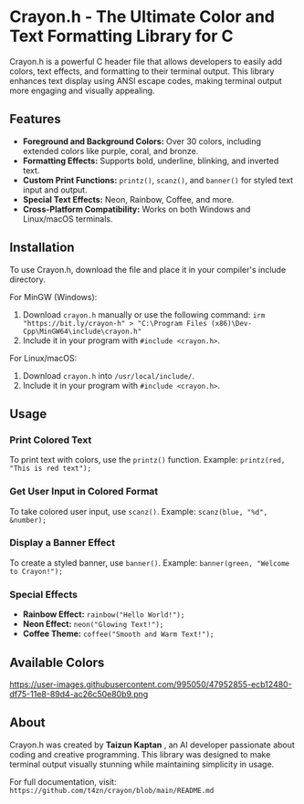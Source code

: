 # Crayon.h - The Ultimate Color and Text Formatting Library for C

Crayon.h is a powerful C header file that allows developers to easily add colors, text effects, and formatting to their terminal output. This library enhances text display using ANSI escape codes, making terminal output more engaging and visually appealing.

## Features

* **Foreground and Background Colors:** Over 30 colors, including extended colors like purple, coral, and bronze.
* **Formatting Effects:** Supports bold, underline, blinking, and inverted text.
* **Custom Print Functions:** `printz()`, `scanz()`, and `banner()` for styled text input and output.
* **Special Text Effects:** Neon, Rainbow, Coffee, and more.
* **Cross-Platform Compatibility:** Works on both Windows and Linux/macOS terminals.

## Installation

To use Crayon.h, download the file and place it in your compiler's include directory.

For MinGW (Windows):

1. Download `crayon.h` manually or use the following command:
   `irm "https://bit.ly/crayon-h" > "C:\Program Files (x86)\Dev-Cpp\MinGW64\include\crayon.h"`
2. Include it in your program with `#include <crayon.h>`.

For Linux/macOS:

1. Download `crayon.h` into `/usr/local/include/`.
2. Include it in your program with `#include <crayon.h>`.

## Usage

### Print Colored Text

To print text with colors, use the `printz()` function.
Example:
`printz(red, "This is red text");`

### Get User Input in Colored Format

To take colored user input, use `scanz()`.
Example:
`scanz(blue, "%d", &number);`

### Display a Banner Effect

To create a styled banner, use `banner()`.
Example:
`banner(green, "Welcome to Crayon!");`

### Special Effects

* **Rainbow Effect:** `rainbow("Hello World!");`
* **Neon Effect:** `neon("Glowing Text!");`
* **Coffee Theme:** `coffee("Smooth and Warm Text!");`

## Available Colors
https://user-images.githubusercontent.com/995050/47952855-ecb12480-df75-11e8-89d4-ac26c50e80b9.png

## About

Crayon.h was created by  **Taizun Kaptan** , an AI developer passionate about coding and creative programming. This library was designed to make terminal output visually stunning while maintaining simplicity in usage.

For full documentation, visit:
`https://github.com/t4zn/crayon/blob/main/README.md`
